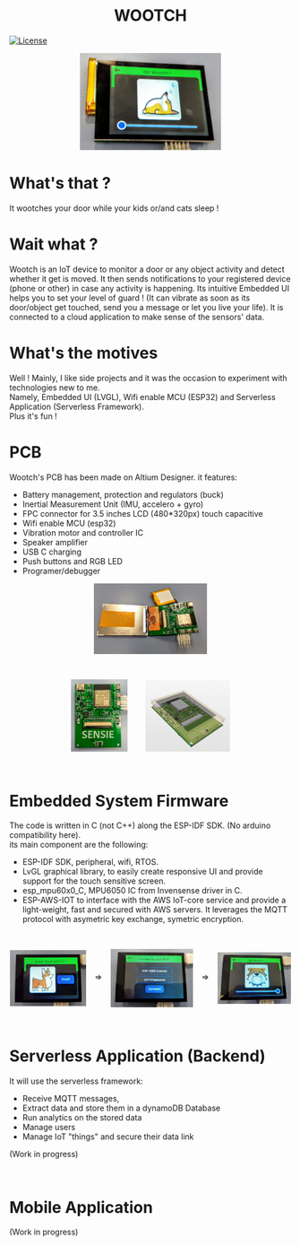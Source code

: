 <h1 align="center">WOOTCH</h1>

[![License](https://img.shields.io/badge/license-MIT-blue.svg)](https://opensource.org/licenses/MIT)

<p align="center"><img width=50% src="Support/readme_assets/wootch_on.jpg"></p>

# What's that ?
It wootches your door while your kids or/and cats sleep !

# Wait what ?
Wootch is an IoT device to monitor a door or any object activity and detect whether it get is moved. It then sends notifications to your registered device (phone or other) in case any activity is happening. Its intuitive Embedded UI helps you to set your level of guard ! (It can vibrate as soon as its door/object get touched, send you a message or let you live your life). It is connected to a cloud application to make sense of the sensors' data.

# What's the motives
Well ! Mainly, I like side projects and it was the occasion to experiment with technologies new to me. 
<br>
Namely, Embedded UI (LVGL), Wifi enable MCU (ESP32) and Serverless Application (Serverless Framework). 
<br>
Plus it's fun !


# PCB

Wootch's PCB has been made on Altium Designer. it features: 
- Battery management, protection and regulators (buck)
- Inertial Measurement Unit (IMU, accelero + gyro)
- FPC connector for 3.5 inches LCD (480*320px) touch capacitive
- Wifi enable MCU (esp32)
- Vibration motor and controller IC
- Speaker amplifier 
- USB C charging
- Push buttons and RGB LED
- Programer/debugger

<p align="center"><img align="center" width=40% src="Support/readme_assets/wootch_open_all.jpg"></p>
<br>
<p align="center">
<img align="center" width=20% src="Support/readme_assets/wootch_hardware.jpg">
&nbsp;&nbsp;&nbsp;&nbsp;&nbsp;&nbsp;
<img align="center"  width=30% src="Support/readme_assets/altium.png">
</p>
<br>

# Embedded System Firmware
The code is written in C (not C++) along the ESP-IDF SDK. (No arduino compatibility here). <br>
its main component are the following: 
- ESP-IDF SDK, peripheral, wifi, RTOS.
- LvGL graphical library, to easily create responsive UI and provide support for the touch sensitive screen.
- esp_mpu60x0_C, MPU6050 IC from Invensense driver in C.
- ESP-AWS-IOT to interface with the AWS IoT-core service and provide a light-weight, fast and secured with AWS servers. It leverages the MQTT protocol with asymetric key exchange, symetric encryption.

<br>
<p align="center">
<img align="center" width=27% src="Support/readme_assets/start.jpg">
&nbsp;&nbsp;&nbsp;=>&nbsp;&nbsp;&nbsp;
<img align="center" width=29% src="Support/readme_assets/wifi.jpg">
&nbsp;&nbsp;&nbsp;=>&nbsp;&nbsp;&nbsp;
<img align="center"  width=26% src="Support/readme_assets/on_wootch.jpg">
</p>
<br>

# Serverless Application (Backend)

It will use the serverless framework:
- Receive MQTT messages, 
- Extract data and store them in a dynamoDB Database
- Run analytics on the stored data
- Manage users
- Manage IoT "things" and secure their data link

(Work in progress)

<br>

# Mobile Application

(Work in progress)